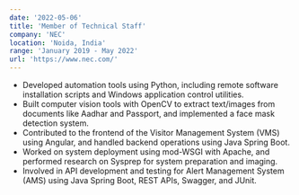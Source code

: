 ```yaml
---
date: '2022-05-06'
title: 'Member of Technical Staff'
company: 'NEC'
location: 'Noida, India'
range: 'January 2019 - May 2022'
url: 'https://www.nec.com/'
---
```


- Developed automation tools using Python, including remote software installation scripts and Windows application control utilities.
- Built computer vision tools with OpenCV to extract text/images from documents like Aadhar and Passport, and implemented a face mask detection system.
- Contributed to the frontend of the Visitor Management System (VMS) using Angular, and handled backend operations using Java Spring Boot.
- Worked on system deployment using mod-WSGI with Apache, and performed research on Sysprep for system preparation and imaging.
- Involved in API development and testing for Alert Management System (AMS) using Java Spring Boot, REST APIs, Swagger, and JUnit.
